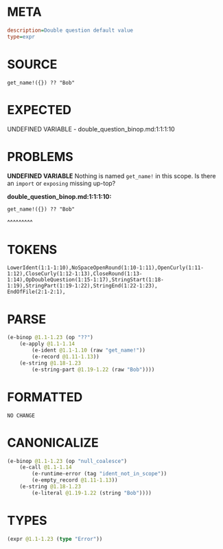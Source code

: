 # META
~~~ini
description=Double question default value
type=expr
~~~
# SOURCE
~~~roc
get_name!({}) ?? "Bob"
~~~
# EXPECTED
UNDEFINED VARIABLE - double_question_binop.md:1:1:1:10
# PROBLEMS
**UNDEFINED VARIABLE**
Nothing is named `get_name!` in this scope.
Is there an `import` or `exposing` missing up-top?

**double_question_binop.md:1:1:1:10:**
```roc
get_name!({}) ?? "Bob"
```
^^^^^^^^^


# TOKENS
~~~zig
LowerIdent(1:1-1:10),NoSpaceOpenRound(1:10-1:11),OpenCurly(1:11-1:12),CloseCurly(1:12-1:13),CloseRound(1:13-1:14),OpDoubleQuestion(1:15-1:17),StringStart(1:18-1:19),StringPart(1:19-1:22),StringEnd(1:22-1:23),
EndOfFile(2:1-2:1),
~~~
# PARSE
~~~clojure
(e-binop @1.1-1.23 (op "??")
	(e-apply @1.1-1.14
		(e-ident @1.1-1.10 (raw "get_name!"))
		(e-record @1.11-1.13))
	(e-string @1.18-1.23
		(e-string-part @1.19-1.22 (raw "Bob"))))
~~~
# FORMATTED
~~~roc
NO CHANGE
~~~
# CANONICALIZE
~~~clojure
(e-binop @1.1-1.23 (op "null_coalesce")
	(e-call @1.1-1.14
		(e-runtime-error (tag "ident_not_in_scope"))
		(e-empty_record @1.11-1.13))
	(e-string @1.18-1.23
		(e-literal @1.19-1.22 (string "Bob"))))
~~~
# TYPES
~~~clojure
(expr @1.1-1.23 (type "Error"))
~~~
